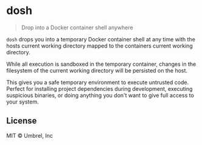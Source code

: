 # dosh

> Drop into a Docker container shell anywhere

`dosh` drops you into a temporary Docker container shell at any time with the hosts current working directory mapped to the containers current working directory.

While all execution is sandboxed in the temporary container, changes in the filesystem of the current working directory will be persisted on the host.

This gives you a safe temporary environment to execute untrusted code. Perfect for installing project dependencies during development, executing suspicious binaries, or doing anything you don't want to give full access to your system.

## License

MIT © Umbrel, Inc
